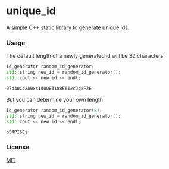 # unique_id
A simple C++ static library to generate unique ids.

### Usage
The default length of a newly generated id will be 32 characters
```c++
Id_generator random_id_generator;
std::string new_id = random_id_generator();
std::cout << new_id << endl;
```
```
07440Cc2A0xsId0QE318RE612cJqxF2E
```
But you can determine your own length
```c++
Id_generator random_id_generator(8);
std::string new_id = random_id_generator();
std::cout << new_id << endl;
```
```
p54PI6Ej
```

### License
[MIT](https://choosealicense.com/licenses/mit/)